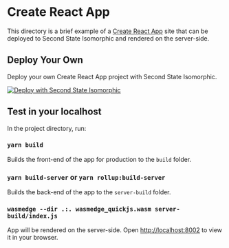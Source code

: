 # Create React App

This directory is a brief example of a [Create React App](https://github.com/facebook/create-react-app) site that can be deployed to Second State Isomorphic and rendered on the server-side.

## Deploy Your Own

Deploy your own Create React App project with Second State Isomorphic.

[![Deploy with Second State Isomorphic](https://isomorphic.secondstate.io/deploy-button)](https://isomorphic.secondstate.io/new/clone?repository-url=https://github.com/second-state/create-react-app-ssr-example&preset=create-react-app)

## Test in your localhost

In the project directory, run:

### `yarn build`

Builds the front-end of the app for production to the `build` folder.

### `yarn build-server` or `yarn rollup:build-server`

Builds the back-end of the app to the `server-build` folder.

### `wasmedge --dir .:. wasmedge_quickjs.wasm server-build/index.js`

App will be rendered on the server-side. Open [http://localhost:8002](http://localhost:8002) to view it in your browser.